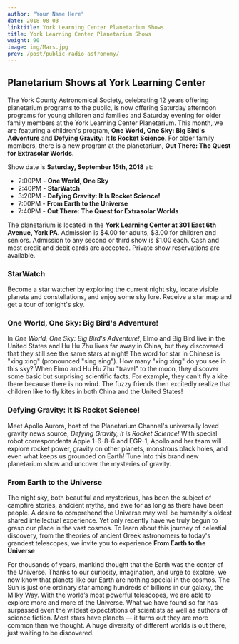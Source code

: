 ```yaml
---
author: "Your Name Here"
date: 2018-08-03
linktitle: York Learning Center Planetarium Shows
title: York Learning Center Planetarium Shows
weight: 90
image: img/Mars.jpg
prev: /post/public-radio-astronomy/
---
```


## Planetarium Shows at York Learning Center

The York County Astronomical Society, celebrating 12 years offering planetarium programs to the public, is now offering Saturday afternoon programs for young children and families and Saturday evening for older family members at the York Learning Center Planetarium. This month, we are featuring a children's program, **One World, One Sky: Big Bird's Adventure** and **Defying Gravity: It Is Rocket Science**. For older family members, there is a new program at the planetarium, **Out There: The Quest for Extrasolar Worlds.**

Show date is **Saturday, September 15th, 2018** at:

* 2:00PM - **One World, One Sky**
* 2:40PM - **StarWatch**
* 3:20PM - **Defying Gravity: It Is Rocket Science!**
* 7:00PM - **From Earth to the Universe**
* 7:40PM - **Out There: The Quest for Extrasolar Worlds**

The planetarium is located in the **York Learning Center at 301 East 6th Avenue, York PA**. Admission is $4.00 for adults, $3.00 for children and seniors. Admission to any second or third show is $1.00 each. Cash and most credit and debit cards are accepted. Private show reservations are available.

### StarWatch
Become a star watcher by exploring the current night sky, locate visible planets and constellations, and enjoy some sky lore. Receive a star map and get a tour of tonight's sky.

### One World, One Sky: Big Bird's Adventure!
In *One World, One Sky: Big Bird's Adventure!*, Elmo and Big Bird live in the United States and Hu Hu Zhu lives far away in China, but they discovered that they still see the same stars at night! The word for star in Chinese is "xing xing" (pronounced "sing sing"). How many "xing xing" do you see in this sky? When Elmo and Hu Hu Zhu "travel" to the moon, they discover some basic but surprising scientific facts. For example, they can't fly a kite there because there is no wind. The fuzzy friends then excitedly realize that children like to fly kites in both China and the United States!

### Defying Gravity: It IS Rocket Science!
Meet Apollo Aurora, host of the Planetarium Channel's universally loved gravity news source, *Defying Gravity, It is Rocket Science!* With special robot correspondents Apple 1-6-8-6 and EGR-1, Apollo and her team will explore rocket power, gravity on other planets, monstrous black holes, and even what keeps us grounded on Earth! Tune into this brand new planetarium show and uncover the mysteries of gravity.

### From Earth to the Universe
The night sky, both beautiful and mysterious, has been the subject of campfire stories, andcient myths, and awe for as long as there have been people. A desire to comprehend the Universe may well be humanity's oldest shared intellectual experience. Yet only recently have we truly begun to grasp our place in the vast cosmos. To learn about this journey of celestial discovery, from the theories of ancient Greek astronomers to today's grandest telescopes, we invite you to experience **From Earth to the Universe**

For thousands of years, mankind thought that the Earth was the center of the Universe. Thanks to our curiosity, imagination, and urge to explore, we now know that planets like our Earth are nothing special in the cosmos. The Sun is just one ordinary star among hundreds of billions in our galaxy, the Milky Way. With the world’s most powerful telescopes, we are able to explore more and more of the Universe. What we have found so far has surpassed even the wildest expectations of scientists as well as authors of science fiction. Most stars have planets — it turns out they are more common than we thought. A huge diversity of different worlds is out there, just waiting to be discovered.